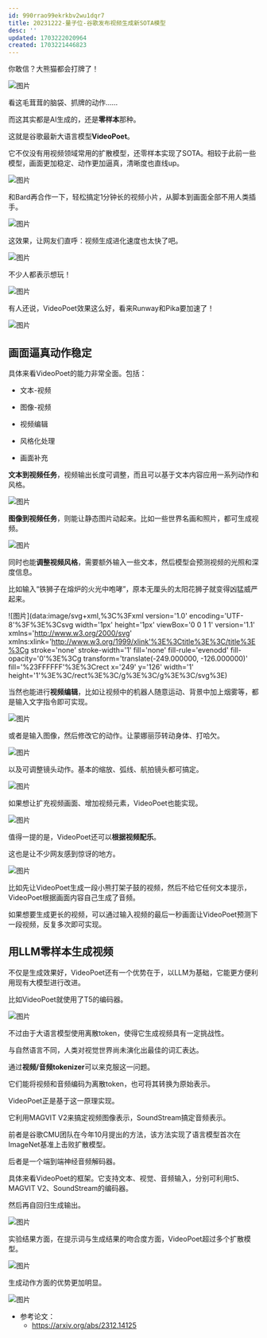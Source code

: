 ```yaml
---
id: 990rrao99ekrkbv2wu1dqr7
title: 20231222-量子位-谷歌发布视频生成新SOTA模型
desc: ''
updated: 1703222020964
created: 1703221446823
---
```



你敢信？大熊猫都会打牌了！

![图片](https://mmbiz.qpic.cn/mmbiz_gif/YicUhk5aAGtAnt8JIsuMHT34Le1NhjNLFWfUcUp1pHGia7EA3f8aowtJnc8FcgVZuHJJ0fcLHNic13AqzKkLzIJ4w/640?wx_fmt=gif&from=appmsg&wxfrom=5&wx_lazy=1)

看这毛茸茸的脑袋、抓牌的动作……

而这其实都是AI生成的，还是**零样本**那种。

这就是谷歌最新大语言模型**VideoPoet**。

它不仅没有用视频领域常用的扩散模型，还零样本实现了SOTA。相较于此前一些模型，画面更加稳定、动作更加逼真，清晰度也直线up。

![图片](https://mmbiz.qpic.cn/mmbiz_gif/YicUhk5aAGtAnt8JIsuMHT34Le1NhjNLFvvU0Fxs5zOjiaOibnAQhSN3pDic3LSJaO9BF7LVXlpaybGTpD9kIXJyMQ/640?wx_fmt=gif&from=appmsg&wxfrom=5&wx_lazy=1)

和Bard再合作一下，轻松搞定1分钟长的视频小片，从脚本到画面全部不用人类插手。

![图片](https://mmbiz.qpic.cn/mmbiz_gif/YicUhk5aAGtAnt8JIsuMHT34Le1NhjNLF6nic4txxeunIbMRGhojtW5icFDcets0U6diadn3FkhjNxlkth8yqZhPZQ/640?wx_fmt=gif&from=appmsg&wxfrom=5&wx_lazy=1)

这效果，让网友们直呼：视频生成进化速度也太快了吧。

![图片](https://mmbiz.qpic.cn/mmbiz_png/YicUhk5aAGtAnt8JIsuMHT34Le1NhjNLFxJ6AVN3QQqwAmxzm51RHrC8viafeia5ODeiaiaVz4ibd5tkqO4szafwHZgg/640?wx_fmt=png&from=appmsg&wxfrom=5&wx_lazy=1&wx_co=1)

不少人都表示想玩！

![图片](https://mmbiz.qpic.cn/mmbiz_png/YicUhk5aAGtAnt8JIsuMHT34Le1NhjNLFmUiaNOK3eZia03HRCKRZA0sSAXSJJaUYppahcRPPut3dulB0UKribNzvg/640?wx_fmt=png&from=appmsg&wxfrom=5&wx_lazy=1&wx_co=1)

有人还说，VideoPoet效果这么好，看来Runway和Pika要加速了！

![图片](https://mmbiz.qpic.cn/mmbiz_png/YicUhk5aAGtAnt8JIsuMHT34Le1NhjNLFY8gVzyWibicLU9j7icMLjr8MjUo3ib1bFGZicMupuOXyy7zV6JgP89EoiaibA/640?wx_fmt=png&from=appmsg&wxfrom=5&wx_lazy=1&wx_co=1)

## 画面逼真动作稳定

具体来看VideoPoet的能力非常全面。包括：

- 文本-视频
    
- 图像-视频
    
- 视频编辑
    
- 风格化处理
    
- 画面补充
    

**文本到视频任务**，视频输出长度可调整，而且可以基于文本内容应用一系列动作和风格。

![图片](https://mmbiz.qpic.cn/mmbiz_gif/YicUhk5aAGtAnt8JIsuMHT34Le1NhjNLFGNoVj5bJQRYaoxCboTYB1sZ0wuVObUBy8tJcQWE0foAlAI1Zd1hwoQ/640?wx_fmt=gif&from=appmsg&wxfrom=5&wx_lazy=1)

**图像到视频任务**，则能让静态图片动起来。比如一些世界名画和照片，都可生成视频。

![图片](https://mmbiz.qpic.cn/mmbiz_gif/YicUhk5aAGtAnt8JIsuMHT34Le1NhjNLFqHoZ5KNAhonjXH0YN0UXOXr0NnITyGdqGn2ia4vfVhmVcSVhJW6cs3w/640?wx_fmt=gif&from=appmsg&wxfrom=5&wx_lazy=1)

同时也能**调整视频风格**，需要额外输入一些文本，然后模型会预测视频的光照和深度信息。

比如输入“铁狮子在熔炉的火光中咆哮”，原本无厘头的太阳花狮子就变得凶猛威严起来。

![图片](data:image/svg+xml,%3C%3Fxml version='1.0' encoding='UTF-8'%3F%3E%3Csvg width='1px' height='1px' viewBox='0 0 1 1' version='1.1' xmlns='http://www.w3.org/2000/svg' xmlns:xlink='http://www.w3.org/1999/xlink'%3E%3Ctitle%3E%3C/title%3E%3Cg stroke='none' stroke-width='1' fill='none' fill-rule='evenodd' fill-opacity='0'%3E%3Cg transform='translate(-249.000000, -126.000000)' fill='%23FFFFFF'%3E%3Crect x='249' y='126' width='1' height='1'%3E%3C/rect%3E%3C/g%3E%3C/g%3E%3C/svg%3E)

当然也能进行**视频编辑**，比如让视频中的机器人随意运动、背景中加上烟雾等，都是输入文字指令即可实现。

![图片](https://mmbiz.qpic.cn/mmbiz_gif/YicUhk5aAGtAnt8JIsuMHT34Le1NhjNLFqibQzynSLiaj3tooDukln7icXGVjt0hBz1pxgYEjpMD8rHcDpuPP4s9qg/640?wx_fmt=gif&from=appmsg&wxfrom=5&wx_lazy=1)

或者是输入图像，然后修改它的动作。让蒙娜丽莎转动身体、打哈欠。

![图片](https://mmbiz.qpic.cn/mmbiz_gif/YicUhk5aAGtAnt8JIsuMHT34Le1NhjNLFBgiaJ2g8TiaQobibTYhHJqB5HJtNovmFialUzL3V6ibfBvv9TkvoicfGjkaQ/640?wx_fmt=gif&from=appmsg&wxfrom=5&wx_lazy=1)

以及可调整镜头动作。基本的缩放、弧线、航拍镜头都可搞定。

![图片](https://mmbiz.qpic.cn/mmbiz_gif/YicUhk5aAGtAnt8JIsuMHT34Le1NhjNLFsj6HpAnE4dSNEMXYD1Fazx4sAiavf47TlD3kYRwwufayprd7iaIRuP1g/640?wx_fmt=gif&from=appmsg&wxfrom=5&wx_lazy=1)

如果想让扩充视频画面、增加视频元素，VideoPoet也能实现。

![图片](https://mmbiz.qpic.cn/mmbiz_gif/YicUhk5aAGtAnt8JIsuMHT34Le1NhjNLFd5vDCibgoNqSHBMKMRAjkEY6oo45ewdohibRmyW7tNlry5cSjmGWctZA/640?wx_fmt=gif&from=appmsg&wxfrom=5&wx_lazy=1)

值得一提的是，VideoPoet还可以**根据视频配乐**。

这也是让不少网友感到惊讶的地方。

![图片](https://mmbiz.qpic.cn/mmbiz_png/YicUhk5aAGtAnt8JIsuMHT34Le1NhjNLFFW3nluHJA37XqcB7icW20a2awe17GrNtckS66G8iaGfvndeicib5hQpRicA/640?wx_fmt=png&from=appmsg&wxfrom=5&wx_lazy=1&wx_co=1)

比如先让VideoPoet生成一段小熊打架子鼓的视频，然后不给它任何文本提示，VideoPoet根据画面内容自己生成了音频。

如果想要生成更长的视频，可以通过输入视频的最后一秒画面让VideoPoet预测下一段视频，反复多次即可实现。


## 用LLM零样本生成视频

不仅是生成效果好，VideoPoet还有一个优势在于，以LLM为基础，它能更方便利用现有大模型进行改进。

比如VideoPoet就使用了T5的编码器。

![图片](https://mmbiz.qpic.cn/mmbiz_png/YicUhk5aAGtAnt8JIsuMHT34Le1NhjNLFyGaxicbq3fD4mMCkCoD9URC8bXqjlQGjOvKySqFEgbJlicGMFIBibey1g/640?wx_fmt=png&from=appmsg&wxfrom=5&wx_lazy=1&wx_co=1)

不过由于大语言模型使用离散token，使得它生成视频具有一定挑战性。

与自然语言不同，人类对视觉世界尚未演化出最佳的词汇表达。

通过**视频/音频tokenizer**可以来克服这一问题。

它们能将视频和音频编码为离散token，也可将其转换为原始表示。

VideoPoet正是基于这一原理实现。

它利用MAGVIT V2来搞定视频图像表示，SoundStream搞定音频表示。

前者是谷歌CMU团队在今年10月提出的方法，该方法实现了语言模型首次在ImageNet基准上击败扩散模型。

后者是一个端到端神经音频解码器。

具体来看VideoPoet的框架。它支持文本、视觉、音频输入，分别可利用t5、MAGVIT V2、SoundStream的编码器。

然后再自回归生成输出。

![图片](https://mmbiz.qpic.cn/mmbiz_png/YicUhk5aAGtAnt8JIsuMHT34Le1NhjNLFliav496wHiaYx0hHCyrWx6PYyAejFHooQt7GDVwAM0ZrHn0RlJfQJUEA/640?wx_fmt=png&from=appmsg&wxfrom=5&wx_lazy=1&wx_co=1)

实验结果方面，在提示词与生成结果的吻合度方面，VideoPoet超过多个扩散模型。

![图片](https://mmbiz.qpic.cn/mmbiz_png/YicUhk5aAGtAnt8JIsuMHT34Le1NhjNLFiavfAljCau9Jp3mGjJQpuL3LJOQxr8vr9iaCldmGZoUEdiapOxkWOibyHw/640?wx_fmt=png&from=appmsg&wxfrom=5&wx_lazy=1&wx_co=1)

生成动作方面的优势更加明显。

![图片](https://mmbiz.qpic.cn/mmbiz_png/YicUhk5aAGtAnt8JIsuMHT34Le1NhjNLFu51lQ7w2LYYiaTdw3b29rpQ3lu3eL11XgTkLxOKic5OaO2SON3o9RSyg/640?wx_fmt=png&from=appmsg&wxfrom=5&wx_lazy=1&wx_co=1)



* 参考论文：
  * https://arxiv.org/abs/2312.14125